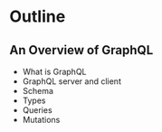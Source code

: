 # Outline

## An Overview of GraphQL

- What is GraphQL
- GraphQL server and client
- Schema
- Types
- Queries
- Mutations
